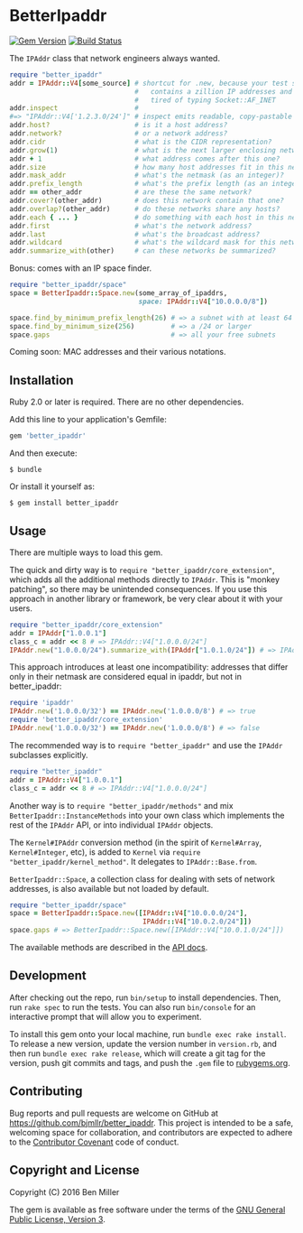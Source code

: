 # BetterIpaddr

[![Gem Version](https://badge.fury.io/rb/better_ipaddr.svg)](https://rubygems.org/gems/better_ipaddr)
[![Build Status](https://travis-ci.org/bjmllr/better_ipaddr.svg)](https://travis-ci.org/bjmllr/better_ipaddr)

The `IPAddr` class that network engineers always wanted.

```ruby
require "better_ipaddr"
addr = IPAddr::V4[some_source] # shortcut for .new, because your test suite
                               #   contains a zillion IP addresses and you're
                               #   tired of typing Socket::AF_INET
addr.inspect                   #
#=> "IPAddr::V4['1.2.3.0/24']" # inspect emits readable, copy-pastable ruby code
addr.host?                     # is it a host address?
addr.network?                  # or a network address?
addr.cidr                      # what is the CIDR representation?
addr.grow(1)                   # what is the next larger enclosing network?
addr + 1                       # what address comes after this one?
addr.size                      # how many host addresses fit in this network?
addr.mask_addr                 # what's the netmask (as an integer)?
addr.prefix_length             # what's the prefix length (as an integer)?
addr == other_addr             # are these the same network?
addr.cover?(other_addr)        # does this network contain that one?
addr.overlap?(other_addr)      # do these networks share any hosts?
addr.each { ... }              # do something with each host in this network
addr.first                     # what's the network address?
addr.last                      # what's the broadcast address?
addr.wildcard                  # what's the wildcard mask for this network?
addr.summarize_with(other)     # can these networks be summarized?
```

Bonus: comes with an IP space finder.

```ruby
require "better_ipaddr/space"
space = BetterIpaddr::Space.new(some_array_of_ipaddrs,
                                space: IPAddr::V4["10.0.0.0/8"])

space.find_by_minimum_prefix_length(26) # => a subnet with at least 64 addresses
space.find_by_minimum_size(256)         # => a /24 or larger
space.gaps                              # => all your free subnets
```

Coming soon: MAC addresses and their various notations.

## Installation

Ruby 2.0 or later is required. There are no other dependencies.

Add this line to your application's Gemfile:

```ruby
gem 'better_ipaddr'
```

And then execute:

    $ bundle

Or install it yourself as:

    $ gem install better_ipaddr

## Usage

There are multiple ways to load this gem.

The quick and dirty way is to `require
"better_ipaddr/core_extension"`, which adds all the additional methods
directly to `IPAddr`. This is "monkey patching", so there may be
unintended consequences. If you use this approach in another library
or framework, be very clear about it with your users.

```ruby
require "better_ipaddr/core_extension"
addr = IPAddr["1.0.0.1"]
class_c = addr << 8 # => IPAddr::V4["1.0.0.0/24"]
IPAddr.new("1.0.0.0/24").summarize_with(IPAddr["1.0.1.0/24"]) # => IPAddr::V4["1.0.0.0/23"]
```

This approach introduces at least one incompatibility: addresses that differ
only in their netmask are considered equal in ipaddr, but not in better_ipaddr:

```ruby
require 'ipaddr'
IPAddr.new('1.0.0.0/32') == IPAddr.new('1.0.0.0/8') # => true
require 'better_ipaddr/core_extension'
IPAddr.new('1.0.0.0/32') == IPAddr.new('1.0.0.0/8') # => false
```

The recommended way is to `require "better_ipaddr"` and use
the `IPAddr` subclasses explicitly.

```ruby
require "better_ipaddr"
addr = IPAddr::V4["1.0.0.1"]
class_c = addr << 8 # => IPAddr::V4["1.0.0.0/24"]
```

Another way is to `require "better_ipaddr/methods"` and mix
`BetterIpaddr::InstanceMethods` into your own class which implements
the rest of the `IPAddr` API, or into individual `IPAddr` objects.

The `Kernel#IPAddr` conversion method (in the spirit of `Kernel#Array`, `Kernel#Integer`, etc), is added to `Kernel` via `require "better_ipaddr/kernel_method"`. It delegates to `IPAddr::Base.from`.

`BetterIpaddr::Space`, a collection class for dealing with sets of network addresses, is also available but not loaded by default.

```ruby
require "better_ipaddr/space"
space = BetterIpaddr::Space.new([IPAddr::V4["10.0.0.0/24"],
                                 IPAddr::V4["10.0.2.0/24"]])
space.gaps # => BetterIpaddr::Space.new([IPAddr::V4["10.0.1.0/24"]])
```

The available methods are described in the [API docs](http://www.rubydoc.info/gems/better_ipaddr).

## Development

After checking out the repo, run `bin/setup` to install dependencies. Then, run `rake spec` to run the tests. You can also run `bin/console` for an interactive prompt that will allow you to experiment.

To install this gem onto your local machine, run `bundle exec rake install`. To release a new version, update the version number in `version.rb`, and then run `bundle exec rake release`, which will create a git tag for the version, push git commits and tags, and push the `.gem` file to [rubygems.org](https://rubygems.org).

## Contributing

Bug reports and pull requests are welcome on GitHub at https://github.com/bjmllr/better_ipaddr. This project is intended to be a safe, welcoming space for collaboration, and contributors are expected to adhere to the [Contributor Covenant](http://contributor-covenant.org) code of conduct.

## Copyright and License

Copyright (C) 2016 Ben Miller

The gem is available as free software under the terms of the [GNU General Public License, Version 3](http://www.gnu.org/licenses/gpl-3.0.html).
